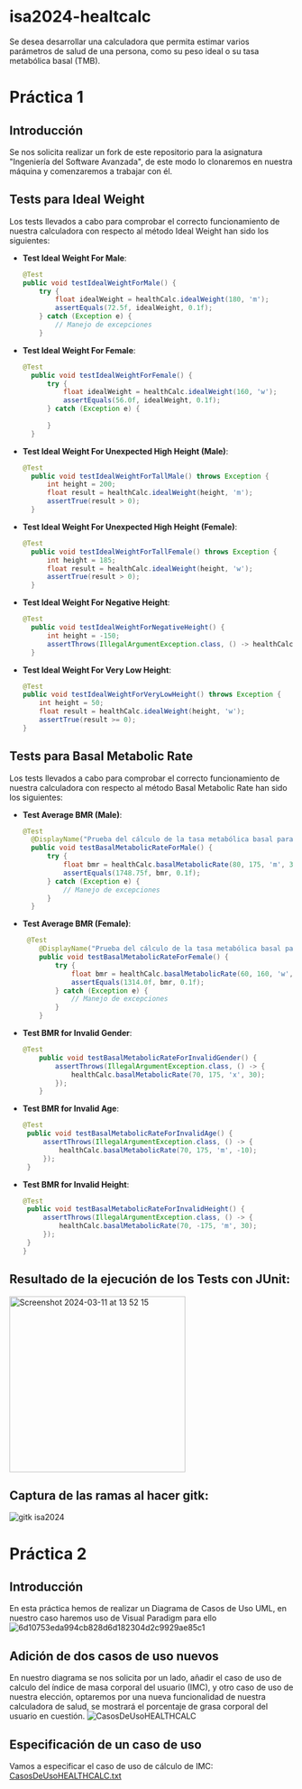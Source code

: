# isa2024-healtcalc
Se desea desarrollar una calculadora que permita estimar varios parámetros de salud de una persona, como su peso ideal o su tasa metabólica basal (TMB).

# Práctica 1
## Introducción
Se nos solicita realizar un fork de este repositorio para la asignatura "Ingeniería del Software Avanzada", de este modo lo clonaremos en nuestra máquina y comenzaremos a trabajar con él.

## Tests para Ideal Weight
Los tests llevados a cabo para comprobar el correcto funcionamiento de nuestra calculadora con respecto al método Ideal Weight han sido los siguientes:
- **Test Ideal Weight For Male**:
  ```java
  @Test
  public void testIdealWeightForMale() {
      try {
          float idealWeight = healthCalc.idealWeight(180, 'm');
          assertEquals(72.5f, idealWeight, 0.1f); 
      } catch (Exception e) {
          // Manejo de excepciones
      }
  
- **Test Ideal Weight For Female**:
  ```java
  @Test
    public void testIdealWeightForFemale() {
        try {
            float idealWeight = healthCalc.idealWeight(160, 'w');
            assertEquals(56.0f, idealWeight, 0.1f);
        } catch (Exception e) {
            
        }
    }
  
- **Test Ideal Weight For Unexpected High Height (Male)**:
  ```java
  @Test
    public void testIdealWeightForTallMale() throws Exception {
        int height = 200;
        float result = healthCalc.idealWeight(height, 'm');
        assertTrue(result > 0);
    }
  
- **Test Ideal Weight For Unexpected High Height (Female)**:
  ```java
  @Test
    public void testIdealWeightForTallFemale() throws Exception {
        int height = 185;
        float result = healthCalc.idealWeight(height, 'w');
        assertTrue(result > 0);
    }
  
- **Test Ideal Weight For Negative Height**:
  ```java
  @Test
    public void testIdealWeightForNegativeHeight() {
        int height = -150;
        assertThrows(IllegalArgumentException.class, () -> healthCalc.idealWeight(height, 'm'));
    }
  
 - **Test Ideal Weight For Very Low Height**:
    ```java
    @Test
    public void testIdealWeightForVeryLowHeight() throws Exception {
        int height = 50;
        float result = healthCalc.idealWeight(height, 'w');
        assertTrue(result >= 0);
    }

## Tests para Basal Metabolic Rate
Los tests llevados a cabo para comprobar el correcto funcionamiento de nuestra calculadora con respecto al método Basal Metabolic Rate han sido los siguientes:

- **Test Average BMR (Male)**:
  ```java
  @Test
    @DisplayName("Prueba del cálculo de la tasa metabólica basal para hombre")
    public void testBasalMetabolicRateForMale() {
        try {
            float bmr = healthCalc.basalMetabolicRate(80, 175, 'm', 30);
            assertEquals(1748.75f, bmr, 0.1f);
        } catch (Exception e) {
            // Manejo de excepciones
        }
    }

- **Test Average BMR (Female)**:
  ```java
   @Test
      @DisplayName("Prueba del cálculo de la tasa metabólica basal para mujer")
      public void testBasalMetabolicRateForFemale() {
          try {
              float bmr = healthCalc.basalMetabolicRate(60, 160, 'w', 25);
              assertEquals(1314.0f, bmr, 0.1f);
          } catch (Exception e) {
              // Manejo de excepciones
          }
      }

- **Test BMR for Invalid Gender**:
  ```java
  @Test
      public void testBasalMetabolicRateForInvalidGender() {
          assertThrows(IllegalArgumentException.class, () -> {
              healthCalc.basalMetabolicRate(70, 175, 'x', 30);
          });
      }
- **Test BMR for Invalid Age**:
   ```java
  @Test
    public void testBasalMetabolicRateForInvalidAge() {
        assertThrows(IllegalArgumentException.class, () -> {
            healthCalc.basalMetabolicRate(70, 175, 'm', -10);
        });
    }

- **Test BMR for Invalid Height**:
   ```java
  @Test
    public void testBasalMetabolicRateForInvalidHeight() {
        assertThrows(IllegalArgumentException.class, () -> {
            healthCalc.basalMetabolicRate(70, -175, 'm', 30);
        });
    }
  }

## Resultado de la ejecución de los Tests con JUnit:

<img width="312" alt="Screenshot 2024-03-11 at 13 52 15" src="https://github.com/joselugaspar/isa2024-healthcalc/assets/131762623/5928aa8e-32e2-47cf-b743-f4ddeb2ce141">

## Captura de las ramas al hacer gitk:

![gitk isa2024](https://github.com/joselugaspar/isa2024-healthcalc/assets/131762623/fc8545f8-8ba3-4517-ab73-ce2f3d83d3da)

# Práctica 2
## Introducción
En esta práctica hemos de realizar un Diagrama de Casos de Uso UML, en nuestro caso haremos uso de Visual Paradigm para ello
![6d10753eda994cb828d6d182304d2c9929ae85c1](https://github.com/joselugaspar/isa2024-healthcalc/assets/131762623/93828896-7ca1-4ac5-8e64-e4e85d81550c)

## Adición de dos casos de uso nuevos
En nuestro diagrama se nos solicita por un lado, añadir el caso de uso de calculo del índice de masa corporal del usuario (IMC), y otro caso de uso de nuestra elección, optaremos por una nueva funcionalidad de nuestra calculadora de salud, se mostrará el porcentaje de grasa corporal del usuario en cuestión.
![CasosDeUsoHEALTHCALC](https://github.com/joselugaspar/isa2024-healthcalc/assets/131762623/48452787-5312-47a8-ba59-9251b97b4f1e)

## Especificación de un caso de uso
Vamos a especificar el caso de uso de cálculo de IMC:
[CasosDeUsoHEALTHCALC.txt](https://github.com/joselugaspar/isa2024-healthcalc/files/14633531/CasosDeUsoHEALTHCALC.txt)
